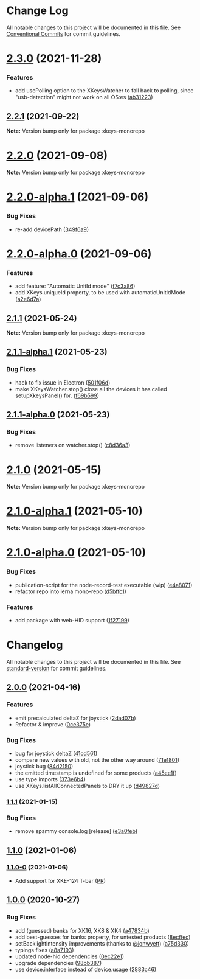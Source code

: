 # Change Log

All notable changes to this project will be documented in this file.
See [Conventional Commits](https://conventionalcommits.org) for commit guidelines.

# [2.3.0](https://github.com/SuperFlyTV/xkeys/compare/v2.2.1...v2.3.0) (2021-11-28)


### Features

* add usePolling option to the XKeysWatcher to fall back to polling, since "usb-detection" might not work on all OS:es ([ab31223](https://github.com/SuperFlyTV/xkeys/commit/ab312236b14cb8f961d0b0bf878c611487a5983f))





## [2.2.1](https://github.com/SuperFlyTV/xkeys/compare/v2.2.0...v2.2.1) (2021-09-22)

**Note:** Version bump only for package xkeys-monorepo





# [2.2.0](https://github.com/SuperFlyTV/xkeys/compare/v2.2.0-alpha.1...v2.2.0) (2021-09-08)

**Note:** Version bump only for package xkeys-monorepo





# [2.2.0-alpha.1](https://github.com/SuperFlyTV/xkeys/compare/v2.2.0-alpha.0...v2.2.0-alpha.1) (2021-09-06)


### Bug Fixes

* re-add devicePath ([349f6a9](https://github.com/SuperFlyTV/xkeys/commit/349f6a93ace9480e18d5ed695186920165fea6e7))





# [2.2.0-alpha.0](https://github.com/SuperFlyTV/xkeys/compare/v2.1.1...v2.2.0-alpha.0) (2021-09-06)


### Features

* add feature: "Automatic UnitId mode" ([f7c3a86](https://github.com/SuperFlyTV/xkeys/commit/f7c3a869e8820f856831aad576ce7978dfb9d75c))
* add XKeys.uniqueId property, to be used with automaticUnitIdMode ([a2e6d7a](https://github.com/SuperFlyTV/xkeys/commit/a2e6d7a6ec917d82bc2a71c1922c22c061232908))





## [2.1.1](https://github.com/SuperFlyTV/xkeys/compare/v2.1.1-alpha.1...v2.1.1) (2021-05-24)

**Note:** Version bump only for package xkeys-monorepo





## [2.1.1-alpha.1](https://github.com/SuperFlyTV/xkeys/compare/v2.1.1-alpha.0...v2.1.1-alpha.1) (2021-05-23)


### Bug Fixes

* hack to fix issue in Electron ([501f06d](https://github.com/SuperFlyTV/xkeys/commit/501f06de9a2413832dab4b6a0ef4ef7d2b668967))
* make XKeysWatcher.stop() close all the devices it has called setupXkeysPanel() for. ([f69b599](https://github.com/SuperFlyTV/xkeys/commit/f69b59912a62b8dcc5ff00a2083c793851bba15c))





## [2.1.1-alpha.0](https://github.com/SuperFlyTV/xkeys/compare/v2.1.0...v2.1.1-alpha.0) (2021-05-23)


### Bug Fixes

* remove listeners on watcher.stop() ([c8d36a3](https://github.com/SuperFlyTV/xkeys/commit/c8d36a3602b8c460233b82a48f6c28a04f52c9de))





# [2.1.0](https://github.com/SuperFlyTV/xkeys/compare/v2.1.0-alpha.0...v2.1.0) (2021-05-15)

**Note:** Version bump only for package xkeys-monorepo





# [2.1.0-alpha.1](https://github.com/SuperFlyTV/xkeys/compare/v2.1.0-alpha.0...v2.1.0-alpha.1) (2021-05-10)

**Note:** Version bump only for package xkeys-monorepo





# [2.1.0-alpha.0](https://github.com/SuperFlyTV/xkeys/compare/v2.0.0...v2.1.0-alpha.0) (2021-05-10)


### Bug Fixes

* publication-script for the node-record-test executable (wip) ([e4a8071](https://github.com/SuperFlyTV/xkeys/commit/e4a80719686048b010976d464adb6a40bf86b3c0))
* refactor repo into lerna mono-repo ([d5bffc1](https://github.com/SuperFlyTV/xkeys/commit/d5bffc1798e7c8e89ae9fcc4355afd438ea82d3a))


### Features

* add package with web-HID support ([1f27199](https://github.com/SuperFlyTV/xkeys/commit/1f2719969faf93ba45a2bc767f64543fb9ffe6ea))





# Changelog

All notable changes to this project will be documented in this file. See [standard-version](https://github.com/conventional-changelog/standard-version) for commit guidelines.

## [2.0.0](https://github.com/SuperFlyTV/xkeys/compare/v1.1.1...v2.0.0) (2021-04-16)


### Features

* emit precalculated deltaZ for joystick ([2dad07b](https://github.com/SuperFlyTV/xkeys/commit/2dad07b895ba1c284a708a017eb6e7008e2e15a9))
* Refactor & improve ([0ce375e](https://github.com/SuperFlyTV/xkeys/commit/0ce375ef4f16ccdfa05623f4382084fecbe4162d))


### Bug Fixes

* bug for joystick deltaZ ([41cd561](https://github.com/SuperFlyTV/xkeys/commit/41cd5618e48f8b07c9bcbe9a5760c02e3cadb529))
* compare new values with old, not the other way around ([71e1801](https://github.com/SuperFlyTV/xkeys/commit/71e1801e2fbf5a8c3e9e1f71cc839ada72eb796c))
* joystick bug ([84d2150](https://github.com/SuperFlyTV/xkeys/commit/84d21503ff670f1e4b6d1f021d1b98b1c661fc55))
* the emitted timestamp is undefined for some products ([a45ee1f](https://github.com/SuperFlyTV/xkeys/commit/a45ee1fd7982d40ef9b3f97f0ffa6c2a7d928d71))
* use type imports ([373e6b4](https://github.com/SuperFlyTV/xkeys/commit/373e6b40144e9d51ec064cb50deb315a50f24868))
* use XKeys.listAllConnectedPanels to DRY it up ([d49827d](https://github.com/SuperFlyTV/xkeys/commit/d49827d093474eeebd9d294c4f7c391c54c5daec))

### [1.1.1](https://github.com/SuperFlyTV/xkeys/compare/v1.1.0...v1.1.1) (2021-01-15)


### Bug Fixes

* remove spammy console.log [release] ([e3a0feb](https://github.com/SuperFlyTV/xkeys/commit/e3a0feb0b48686adc1eb2b431a140c25c721c906))

## [1.1.0](https://github.com/SuperFlyTV/xkeys/compare/v1.0.0...v1.1.0) (2021-01-06)

### [1.1.0-0](https://github.com/SuperFlyTV/xkeys/compare/v1.0.0...v1.0.1-0) (2021-01-06)
* Add support for XKE-124 T-bar ([PR](https://github.com/SuperFlyTV/xkeys/pull/23))

## [1.0.0](https://github.com/SuperFlyTV/xkeys/compare/v0.1.1...v1.0.0) (2020-10-27)


### Bug Fixes

* add (guessed) banks for XK16, XK8 & XK4 ([a47834b](https://github.com/SuperFlyTV/xkeys/commit/a47834be031d29033dd04f5978dd7156c473a282))
* add best-guesses for banks property, for untested products ([8ecffec](https://github.com/SuperFlyTV/xkeys/commit/8ecffeca442b1b5b06fe683b30a4d05e55fb010f))
* setBacklightIntensity improvements (thanks to [@jonwyett](https://github.com/jonwyett)) ([a75d330](https://github.com/SuperFlyTV/xkeys/commit/a75d330f2161cf8b9d191feec2985ff14a36689d))
* typings fixes ([a8a7193](https://github.com/SuperFlyTV/xkeys/commit/a8a7193ba44bc691676161dcb3955d7184c1dbae))
* updated node-hid dependencies ([0ec22e1](https://github.com/SuperFlyTV/xkeys/commit/0ec22e10e9f471ed6a9555847a7f37a645e75228))
* upgrade dependencies ([98bb387](https://github.com/SuperFlyTV/xkeys/commit/98bb3878ece0f4e5032d31200ba641b881e40006))
* use device.interface instead of device.usage ([2883c46](https://github.com/SuperFlyTV/xkeys/commit/2883c466f2ea26585a14b6e9765fa4146ba17554))
